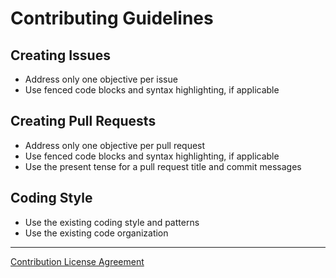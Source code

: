 # Contributing Guidelines

## Creating Issues

- Address only one objective per issue
- Use fenced code blocks and syntax highlighting, if applicable

## Creating Pull Requests

- Address only one objective per pull request
- Use fenced code blocks and syntax highlighting, if applicable
- Use the present tense for a pull request title and commit messages

## Coding Style

- Use the existing coding style and patterns
- Use the existing code organization

---

[Contribution License Agreement](./CONTRIBUTION_LICENSE_AGREEMENT.md)